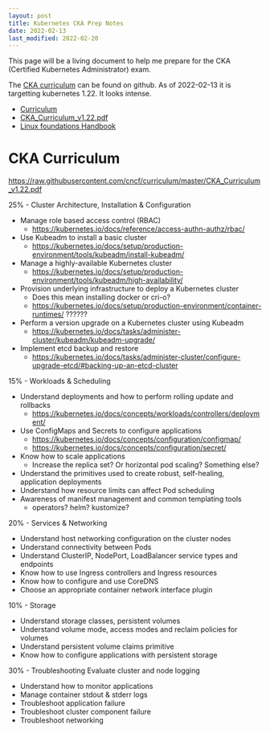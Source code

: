 ```yaml
---
layout: post
title: Kubernetes CKA Prep Notes
date: 2022-02-13
last_modified: 2022-02-20
---
```



This page will be a living document to help me prepare for the CKA (Certified Kubernetes Administrator) exam.   

The [CKA curriculum](https://github.com/cncf/curriculum) can be found on github.  As of 2022-02-13 it is targetting kubernetes 1.22.  It looks intense.

* [Curriculum](https://github.com/cncf/curriculum)
* [CKA_Curriculum_v1.22.pdf](https://raw.githubusercontent.com/cncf/curriculum/master/CKA_Curriculum_v1.22.pdf)
* [Linux foundations Handbook](https://docs.linuxfoundation.org/tc-docs/certification/lf-candidate-handbook)






# CKA Curriculum

https://raw.githubusercontent.com/cncf/curriculum/master/CKA_Curriculum_v1.22.pdf

25% - Cluster Architecture, Installation & Configuration
* Manage role based access control (RBAC)
    * https://kubernetes.io/docs/reference/access-authn-authz/rbac/
* Use Kubeadm to install a basic cluster
    * https://kubernetes.io/docs/setup/production-environment/tools/kubeadm/install-kubeadm/
* Manage a highly-available Kubernetes cluster
    * https://kubernetes.io/docs/setup/production-environment/tools/kubeadm/high-availability/
* Provision underlying infrastructure to deploy a Kubernetes cluster
    * Does this mean installing docker or cri-o?
    * https://kubernetes.io/docs/setup/production-environment/container-runtimes/  ??????
* Perform a version upgrade on a Kubernetes cluster using Kubeadm
    * https://kubernetes.io/docs/tasks/administer-cluster/kubeadm/kubeadm-upgrade/
* Implement etcd backup and restore
    * https://kubernetes.io/docs/tasks/administer-cluster/configure-upgrade-etcd/#backing-up-an-etcd-cluster

15% - Workloads & Scheduling
* Understand deployments and how to perform rolling update and rollbacks
    * https://kubernetes.io/docs/concepts/workloads/controllers/deployment/
* Use ConfigMaps and Secrets to configure applications
    * https://kubernetes.io/docs/concepts/configuration/configmap/
    * https://kubernetes.io/docs/concepts/configuration/secret/
* Know how to scale applications
    * Increase the replica set?  Or horizontal pod scaling?  Something else?
* Understand the primitives used to create robust, self-healing, application deployments
* Understand how resource limits can affect Pod scheduling
* Awareness of manifest management and common templating tools
    * operators?  helm? kustomize?

20% - Services & Networking
* Understand host networking configuration on the cluster nodes
* Understand connectivity between Pods
* Understand ClusterIP, NodePort, LoadBalancer service types and endpoints
* Know how to use Ingress controllers and Ingress resources
* Know how to configure and use CoreDNS
* Choose an appropriate container network interface plugin

10% - Storage
* Understand storage classes, persistent volumes
* Understand volume mode, access modes and reclaim policies for volumes
* Understand persistent volume claims primitive
* Know how to configure applications with persistent storage

30% - Troubleshooting
 Evaluate cluster and node logging
* Understand how to monitor applications
* Manage container stdout & stderr logs
* Troubleshoot application failure
* Troubleshoot cluster component failure
* Troubleshoot networking